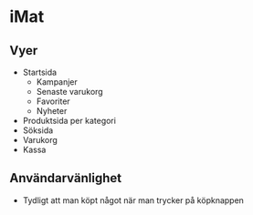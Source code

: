 # iMat

## Vyer
* Startsida
  * Kampanjer
  * Senaste varukorg
  * Favoriter
  * Nyheter
* Produktsida per kategori
* Söksida
* Varukorg
* Kassa

## Användarvänlighet
* Tydligt att man köpt något när man trycker på köpknappen